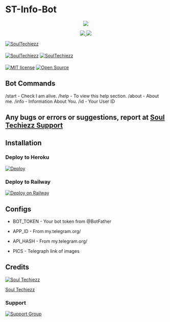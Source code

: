 # ST-Info-Bot

<p align="center">
  <a href="https://www.python.org">
    <img src="http://ForTheBadge.com/images/badges/made-with-python.svg">

  </a>
</p>
<p align="center">
  <a href="https://github.com/MREVILHK/ST-Info-Bot/stargazers">
    <img src="https://img.shields.io/github/stars/MREVILHK/ST-Info-Bot?style=social">

  </a>
  
  <a href="https://github.com/MREVILHK/ST-Info-Bot/fork">
    <img src="https://img.shields.io/github/forks/MREVILHK/ST-Info-Bot?label=Fork&style=social">

  </a>  
</p>

[![SoulTechiezz](https://img.shields.io/badge/SoulTechiezz-Channel-orange?style=for-the-badge&logo=telegram)](https://telegram.dog/SoulTechiezz)  
ㅤㅤㅤㅤㅤㅤㅤ  
[![SoulTechiezz](https://img.shields.io/badge/SoulTechiezz-Support-red?style=flat&logo=telegram)](https://telegram.dog/SoulTechiezzSupport)  [![SoulTechiezz](https://img.shields.io/badge/Creator👨‍💻-red?style=flat&logo=CodersRank)](https://t.me/TheEvil_HK)  
ㅤㅤㅤㅤㅤㅤㅤ  
[![MIT license](https://img.shields.io/badge/License-MIT-blue?style=flat)](https://github.com/MREVILHK/ST-Info-Bot/blob/main/LICENSE)  [![Open Source](https://badges.frapsoft.com/os/v2/open-source.svg?v=103)](https://github.com/MREVILHK/ST-Info-Bot)


## Bot Commands

/start - Check I am alive.
/help  - To view this help section.
/about - About me.
/info  - Information About You.
/id    - Your User ID


## Any bugs or errors or suggestions, report at [Soul Techiezz Support](https://telegram.dog/SoulTechiezzSupport)


## Installation

### Deploy to Heroku
[![Deploy](https://www.herokucdn.com/deploy/button.svg)](https://heroku.com/deploy?template=https://github.com/MREVILHK/ST-Info-Bot)

### Deploy to Railway
[![Deploy on Railway](https://railway.app/button.svg)](https://railway.app/template/gy36Mu?referralCode=KmllT2)


## Configs

* BOT_TOKEN     - Your bot token from @BotFather

* APP_ID        - From my.telegram.org/

* API_HASH      - From my.telegram.org/

* PICS          - Telegraph link of images

## Credits

[![Soul Techiezz](https://img.shields.io/badge/Pyrogram%20-%23F37626.svg?&style=for-the-badge&logo=telegram&logoColor=blue)](https://github.com/pyrogram/pyrogram)

[Soul Techiezz](https://telegram.dog/SoulTechiezz)

### Support

[![Support Group](https://img.shields.io/badge/Soul-Techiezz-Support-blue?style=flat)](https://telegram.dog/SoulTechiezzSupport)
